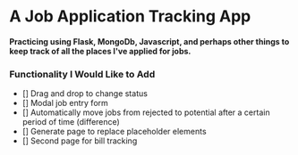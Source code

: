 # A Job Application Tracking App

#### Practicing using Flask, MongoDb, Javascript, and perhaps other things to keep track of all the places I've applied for jobs.

### Functionality I Would Like to Add
- [] Drag and drop to change status
- [] Modal job entry form
- [] Automatically move jobs from rejected to potential after a certain period of time (difference)
- [] Generate page to replace placeholder elements
- [] Second page for bill tracking
